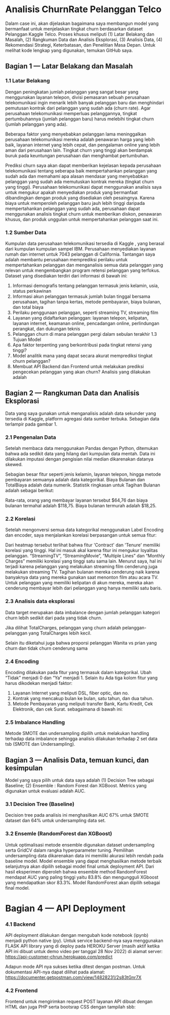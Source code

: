 # Analisis ChurnRate Pelanggan Telco

Dalam case ini, akan dijelaskan bagaimana saya membangun model yang  bermanfaat untuk menjelaskan tingkat churn berdasarkan dataset Pelanggan Kaggle Telco. Proses khusus meliputi (1) Latar Belakang dan Masalah, (2) Rangkuman Data dan Analisis Eksplorasi, (3) Analisis Data, (4) Rekomendasi Strategi, Keterbatasan, dan Penelitian Masa Depan.
Untuk melihat kode lengkap yang digunakan, temukan GitHub saya.

## Bagian 1 — Latar Belakang dan Masalah
### 1.1 Latar Belakang
Dengan peningkatan jumlah pelanggan yang sangat besar yang menggunakan layanan telepon, divisi pemasaran sebuah perusahaan telekomunikasi ingin menarik lebih banyak pelanggan baru dan menghindari pemutusan kontrak dari pelanggan yang sudah ada (churn rate). Agar perusahaan telekomunikasi memperluas pelanggannya, tingkat pertumbuhannya (jumlah pelanggan baru) harus melebihi tingkat churn (jumlah pelanggan yang ada). 

Beberapa faktor yang menyebabkan pelanggan lama meninggalkan perusahaan telekomunikasi mereka adalah penawaran harga yang lebih baik, layanan internet yang lebih cepat, dan pengalaman online yang lebih aman dari perusahaan lain.
Tingkat churn yang tinggi akan berdampak buruk pada keuntungan perusahaan dan menghambat pertumbuhan. 

Prediksi churn saya akan dapat memberikan kejelasan kepada perusahaan telekomunikasi tentang seberapa baik mempertahankan pelanggan yang sudah ada dan memahami apa alasan mendasar yang menyebabkan pelanggan yang sudah ada memutuskan kontrak mereka (tingkat churn yang tinggi).
Perusahaan telekomunikasi dapat menggunakan analisis saya untuk mengukur apakah menyediakan produk yang bermanfaat dibandingkan dengan produk yang disediakan oleh pesaingnya. Karena biaya untuk memperoleh pelanggan baru jauh lebih tinggi daripada mempertahankan pelanggan yang sudah ada, perusahaan dapat menggunakan analisis tingkat churn untuk memberikan diskon, penawaran khusus, dan produk unggulan untuk mempertahankan pelanggan saat ini.
### 1.2 Sumber Data
Kumpulan data perusahaan telekomunikasi tersedia di Kaggle , yang berasal dari kumpulan kumpulan sampel IBM. Perusahaan menyediakan layanan rumah dan internet untuk 7043 pelanggan di California. Tantangan saya adalah membantu perusahaan memprediksi perilaku untuk mempertahankan pelanggan dan menganalisis semua data pelanggan yang relevan untuk mengembangkan program retensi pelanggan yang terfokus.
Dataset yang disediakan terdiri dari informasi di bawah ini:
1.	Informasi demografis tentang pelanggan termasuk jenis kelamin, usia, status perkawinan
2.	Informasi akun pelanggan termasuk jumlah bulan tinggal bersama perusahaan, tagihan tanpa kertas, metode pembayaran, biaya bulanan, dan total biaya
3.	Perilaku penggunaan pelanggan, seperti streaming TV, streaming film
4.	Layanan yang didaftarkan pelanggan: layanan telepon, kelipatan, layanan internet, keamanan online, pencadangan online, perlindungan perangkat, dan dukungan teknis
5.	Pelanggan churn di mana pelanggan pergi dalam sebulan terakhir
1.3 Tujuan Model
1.	Apa faktor terpenting yang berkontribusi pada tingkat retensi yang tinggi?
2.	Model analitik mana yang dapat secara akurat memprediksi tingkat churn pelanggan?
3.	Membuat API Backend dan Frontend untuk melakukan prediksi pengecekan pelanggan yang akan churn?
Analisis yang dilakukan adalah
 
## Bagian 2 — Rangkuman Data dan Analisis Eksplorasi
Data yang saya gunakan untuk menganalisis adalah data sekunder yang tersedia di Kaggle, platform agregasi data sumber terbuka. Sebagian data terlampir pada gambar 1.
 

### 2.1 Pengenalan Data
Setelah membaca data menggunakan Pandas dengan Python, ditemukan bahwa ada sedikit data yang hilang dari kumpulan data mentah. Data ini dilakukan imputasi dengan  pengisian nilai median dikarenakan datanya skewed.
 

 

Sebagian besar fitur seperti jenis kelamin, layanan telepon, hingga metode pembayaran semuanya adalah data kategorikal. Biaya Bulanan dan TotalBiaya adalah data numerik. Statistik ringkasan untuk Tagihan Bulanan adalah sebagai berikut:
 
Rata-rata, orang yang membayar layanan tersebut $64,76 dan biaya bulanan termahal adalah $118,75. Biaya bulanan termurah adalah $18,25.

### 2.2 Korelasi
Setelah mengonversi semua data kategorikal menggunakan Label Encoding dan encoder, saya menjalankan korelasi berpasangan untuk semua fitur:
 
Dari heatmap tersebut terlihat bahwa fitur 'Contract' dan 'Tenure' memiliki korelasi yang tinggi. Hal ini masuk akal karena fitur ini mengukur loyalitas pelanggan.
“StreamingTV”, “StreamingMovie”, “Multiple Lines” dan “Monthly Charges” memiliki korelasi yang tinggi satu sama lain. Menurut saya, hal ini terjadi karena pelanggan yang melakukan streaming film cenderung juga melakukan streaming TV. Tagihan bulanan mereka cenderung naik karena banyaknya data yang mereka gunakan saat menonton film atau acara TV. Untuk pelanggan yang memiliki kelipatan di akun mereka, mereka akan cenderung membayar lebih dari pelanggan yang hanya memiliki satu baris.

### 2.3 Analisis data eksplorasi
Data target merupakan data imbalance dengan jumlah pelanggan kategori churn lebih sedikit dari pada yang tidak churn.
 

Jika dilihat TotalCharges, pelanggan yang churn adalah pelanggan-pelanggan yang TotalCharges lebih kecil.
 

Selain itu diketahui juga bahwa proporsi pelanggan Wanita vs prian yang churn dan tidak churn cenderung sama
 
### 2.4 Encoding
Encoding dilakukan pada fitur yang termasuk dalam kategorikal.  Ubah “Tidak” menjadi 0 dan “Ya” menjadi 1. Selain itu Ada tiga kolom fitur yang harus dikodekan menjadi faktor:
1.	Layanan Internet yang meliputi DSL, fiber optic, dan no.
2.	Kontrak yang mencakup bulan ke bulan, satu tahun, dan dua tahun.
3.	Metode Pembayaran yang meliputi transfer Bank, Kartu Kredit, Cek Elektronik, dan cek Surat.
sebagaimana di bawah ini:
 
### 2.5 Imbalance Handling
Metode SMOTE dan undersampling dipilih untuk melakukan handling terhadap data imbalance sehingga analisis dilakukan terhadap 2 set data tsb (SMOTE dan Undersampling).
 
 
## Bagian 3 — Analisis Data, temuan kunci, dan kesimpulan
Model yang saya pilih untuk data saya adalah (1) Decision Tree sebagai Baseline; (2) Ensemble : Random Forest dan XGBoost. Metrics yang digunakan untuk evaluasi adalah AUC.

### 3.1 Decision Tree (Baseline)
Decision tree pada analisis ini menghasilkan AUC 67% untuk SMOTE dataset dan 64% untuk undersampling data set.
 
 
### 3.2 Ensemle (RandomForest dan XGBoost)
Untuk optimalisasi metode ensemble digunakan dataset undersampling serta GridCV dalam rangka hyperparameter tuning. Pemilihan undersampling data dikarenakan data ini memiliki akurasi lebih rendah pada baseline model. Model ensemble yang dapat menghasilkan metode terbaik selanjutnya akan dipilih sebagai model final untuk deployment API.
Dari hasil eksperimen diperoleh bahwa ensemble method RandomForest mendapat AUC yang paling tinggi yaitu 83.8% dan mengungguli XGboost yang mendapatkan skor 83.3%. Model RandomForest akan dipilih sebagai final model.
 
# Bagian 4 — API Deployment
### 4.1 Backend
API deployment dilakukan dengan mengubah kode notebook (ipynb) menjadi python native (py). Untuk service backend-nya saya menggunakan FLASK API library yang di deploy pada HEROKU Server (masih aktif ketika API ini dibuat untuk demo video per tanggal 28 Nov 2022) di alamat server:
https://api-customer-chrun.herokuapp.com/predict 
 
Adapun mode API nya sukses ketika ditest dengan postman. Untuk dokumentasi API-nya dapat dilihat pada alamat:
https://documenter.getpostman.com/view/14828231/2s83tGnr7X 
 
### 4.2 Frontend
Frontend untuk mengirimkan request POST layanan API dibuat dengan HTML dan juga PHP serta bootsrap CSS dengan tampilah sbb:
